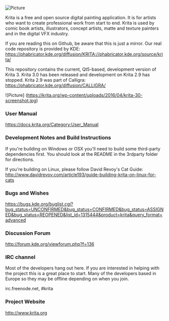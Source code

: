 ![Picture](https://krita.org/wp-content/uploads/2016/04/krita_logo_200-ef21fd67a8add4f0.png)

Krita is a free and open source digital painting application. It is for artists who want to create professional work from start to end. Krita is used by comic book artists, illustrators, concept artists, matte and texture painters and in the digital VFX industry.

If you are reading this on Github, be aware that this is just a mirror. Our real
code repository is provided by KDE: https://phabricator.kde.org/diffusion/KRITA://phabricator.kde.org/source/krita/ 

This repository contains the current, Qt5-based, development version of Krita 3. Krita 3.0 has been released and development on Krita 2.9 has stopped.  Krita 2.9 was part of Calligra: https://phabricator.kde.org/diffusion/CALLIGRA/

![Picture] (https://krita.org/wp-content/uploads/2016/04/krita-30-screenshot.jpg)


### User Manual
https://docs.krita.org/Category:User_Manual

### Development Notes and Build Instructions
If you're building on Windows or OSX you'll need to build some third-party dependencies first. You should look at the README in the 3rdparty folder for directions. 

If you're building on Linux, please follow David Revoy's Cat Guide: http://www.davidrevoy.com/article193/guide-building-krita-on-linux-for-cats

### Bugs and Wishes

https://bugs.kde.org/buglist.cgi?bug_status=UNCONFIRMED&bug_status=CONFIRMED&bug_status=ASSIGNED&bug_status=REOPENED&list_id=1315444&product=krita&query_format=advanced

### Discussion Forum
http://forum.kde.org/viewforum.php?f=136

### IRC channel
Most of the developers hang out here. If you are interested in helping with the project this is a great place to start. Many of the developers based in Europe so they may be offline depending on when you join.

irc.freenode.net, #krita

### Project Website

  http://www.krita.org
